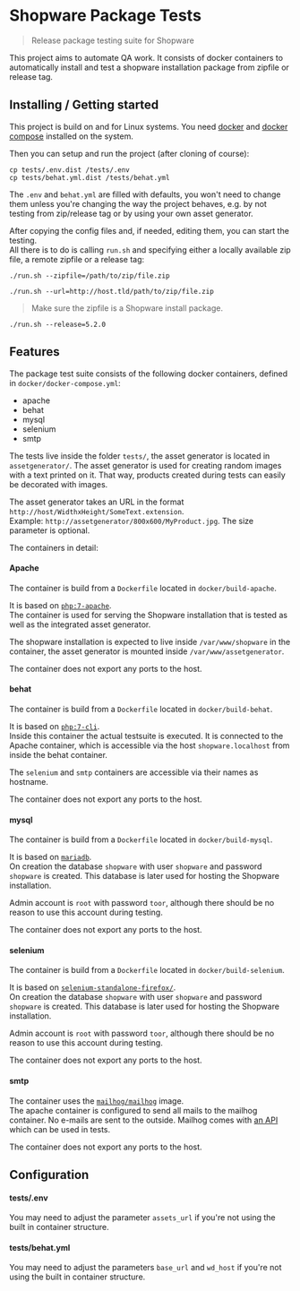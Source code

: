 # Shopware Package Tests
> Release package testing suite for Shopware 

This project aims to automate QA work.
It consists of docker containers to automatically install and test
a shopware installation package from zipfile or release tag.

## Installing / Getting started

This project is build on and for Linux systems.
You need [docker](https://docs.docker.com/engine/installation/linux/) and [docker compose](https://docs.docker.com/compose/) installed on the system.

Then you can setup and run the project (after cloning of course):

```shell
cp tests/.env.dist /tests/.env
cp tests/behat.yml.dist /tests/behat.yml
```

The `.env` and `behat.yml` are filled with defaults, you won't need to change them unless
you're changing the way the project behaves, e.g. by not testing from zip/release tag or by
using your own asset generator.

After copying the config files and, if needed, editing them, you can start the testing.   
All there is to do is calling `run.sh` and specifying either a locally available zip file, a remote zipfile or a release tag:
 
```
./run.sh --zipfile=/path/to/zip/file.zip
``` 
```
./run.sh --url=http://host.tld/path/to/zip/file.zip
```

> Make sure the zipfile is a Shopware install package.

```
./run.sh --release=5.2.0
```

## Features

The package test suite consists of the following docker containers, defined in `docker/docker-compose.yml`:
* apache
* behat
* mysql
* selenium
* smtp

The tests live inside the folder `tests/`, the asset generator is located in `assetgenerator/`.
The asset generator is used for creating random images with a text printed on it. That way,
products created during tests can easily be decorated with images.
 
The asset generator takes an URL in the format `http://host/WidthxHeight/SomeText.extension`.   
Example: `http://assetgenerator/800x600/MyProduct.jpg`. The size parameter is optional.

The containers in detail:

#### Apache

The container is build from a `Dockerfile` located in `docker/build-apache`.

It is based on [`php:7-apache`](https://hub.docker.com/_/php/).   
The container is used for serving the Shopware installation that is tested as well as the integrated asset generator.

The shopware installation is expected to live inside `/var/www/shopware` in the container, the asset generator
is mounted inside `/var/www/assetgenerator`.

The container does not export any ports to the host.

#### behat

The container is build from a `Dockerfile` located in `docker/build-behat`.

It is based on [`php:7-cli`](https://hub.docker.com/_/php/).   
Inside this container the actual testsuite is executed. It is connected to the Apache container,
which is accessible via the host `shopware.localhost` from inside the behat container.

The `selenium` and `smtp` containers are accessible via their names as hostname.

The container does not export any ports to the host.

#### mysql

The container is build from a `Dockerfile` located in `docker/build-mysql`.

It is based on [`mariadb`](https://hub.docker.com/_/mariadb/).   
On creation the database `shopware` with user `shopware` and password `shopware` is created.
This database is later used for hosting the Shopware installation.

Admin account is `root` with password `toor`, although there should be no reason to use this account during testing.

The container does not export any ports to the host.

#### selenium

The container is build from a `Dockerfile` located in `docker/build-selenium`.

It is based on [`selenium-standalone-firefox/`](https://hub.docker.com/u/selenium/).   
On creation the database `shopware` with user `shopware` and password `shopware` is created.
This database is later used for hosting the Shopware installation.

Admin account is `root` with password `toor`, although there should be no reason to use this account during testing.

The container does not export any ports to the host.

#### smtp

The container uses the [`mailhog/mailhog`](https://hub.docker.com/r/mailhog/mailhog/) image.   
The apache container is configured to send all mails to the mailhog container.
No e-mails are sent to the outside. Mailhog comes with [an API](https://github.com/mailhog/MailHog/blob/master/docs/APIv2.md) which can be used in tests. 

The container does not export any ports to the host.

## Configuration

#### tests/.env

You may need to adjust the parameter `assets_url` if you're not using the built in container structure.

#### tests/behat.yml

You may need to adjust the parameters `base_url` and `wd_host` if you're not using the built in container structure.
